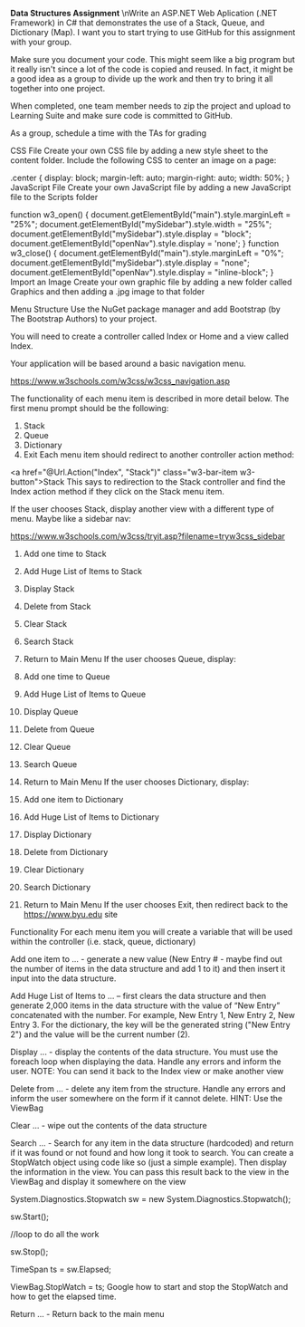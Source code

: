 **Data Structures Assignment**
\nWrite an ASP.NET Web Aplication (.NET Framework) in C# that demonstrates the use of a Stack, Queue, and Dictionary (Map). I want you to start trying to use GitHub for this assignment with your group.

Make sure you document your code. This might seem like a big program but it really isn't since a lot of the code is copied and reused. In fact, it might be a good idea as a group to divide up the work and then try to bring it all together into one project.

When completed, one team member needs to zip the project and upload to Learning Suite and make sure code is committed to GitHub.

As a group, schedule a time with the TAs for grading

CSS File
Create your own CSS file by adding a new style sheet to the content folder. Include the following CSS to center an image on a page:

.center {
    display: block;
    margin-left: auto;
    margin-right: auto;
    width: 50%;
}
JavaScript File
Create your own JavaScript file by adding a new JavaScript file to the Scripts folder

function w3_open() {
    document.getElementById("main").style.marginLeft = "25%";
    document.getElementById("mySidebar").style.width = "25%";
    document.getElementById("mySidebar").style.display = "block";
    document.getElementById("openNav").style.display = 'none';
}
function w3_close() {
    document.getElementById("main").style.marginLeft = "0%";
    document.getElementById("mySidebar").style.display = "none";
    document.getElementById("openNav").style.display = "inline-block";
}
Import an Image
Create your own graphic file by adding a new folder called Graphics and then adding a .jpg image to that folder

Menu Structure
Use the NuGet package manager and add Bootstrap (by The Bootstrap Authors) to your project.

You will need to create a controller called Index or Home and a view called Index.

Your application will be based around a basic navigation menu.

https://www.w3schools.com/w3css/w3css_navigation.asp

The functionality of each menu item is described in more detail below. The first menu prompt should be the following:

1. Stack
2. Queue
3. Dictionary
4. Exit
Each menu item should redirect to another controller action method:

<a href="@Url.Action("Index", "Stack")" class="w3-bar-item w3-button">Stack</a>
This says to redirection to the Stack controller and find the Index action method if they click on the Stack menu item.

If the user chooses Stack, display another view with a different type of menu. Maybe like a sidebar nav:

https://www.w3schools.com/w3css/tryit.asp?filename=tryw3css_sidebar

1. Add one time to Stack
2. Add Huge List of Items to Stack
3. Display Stack
4. Delete from Stack
5. Clear Stack
6. Search Stack
7. Return to Main Menu
If the user chooses Queue, display:

1. Add one time to Queue
2. Add Huge List of Items to Queue
3. Display Queue
4. Delete from Queue
5. Clear Queue
6. Search Queue
7. Return to Main Menu
If the user chooses Dictionary, display:

1. Add one item to Dictionary
2. Add Huge List of Items to Dictionary
3. Display Dictionary
4. Delete from Dictionary
5. Clear Dictionary
6. Search Dictionary
7. Return to Main Menu
If the user chooses Exit, then redirect back to the https://www.byu.edu site

Functionality
For each menu item you will create a variable that will be used within the controller (i.e. stack, queue, dictionary)

Add one item to ... - generate a new value (New Entry # - maybe find out the number of items in the data structure and add 1 to it) and then insert it input into the data structure.

Add Huge List of Items to ... – first clears the data structure and then generate 2,000 items in the data structure with the value of “New Entry” concatenated with the number. For example, New Entry 1, New Entry 2, New Entry 3. For the dictionary, the key will be the generated string ("New Entry 2") and the value will be the current number (2).

Display ... - display the contents of the data structure. You must use the foreach loop when displaying the data. Handle any errors and inform the user. NOTE: You can send it back to the Index view or make another view

Delete from ... - delete any item from the structure. Handle any errors and inform the user somewhere on the form if it cannot delete. HINT: Use the ViewBag

Clear ... - wipe out the contents of the data structure

Search ... - Search for any item in the data structure (hardcoded) and return if it was found or not found and how long it took to search. You can create a StopWatch object using code like so (just a simple example). Then display the information in the view. You can pass this result back to the view in the ViewBag and display it somewhere on the view

System.Diagnostics.Stopwatch sw = new System.Diagnostics.Stopwatch();

sw.Start();

//loop to do all the work

sw.Stop();

TimeSpan ts = sw.Elapsed;

ViewBag.StopWatch = ts;
Google how to start and stop the StopWatch and how to get the elapsed time.

Return ... - Return back to the main menu
